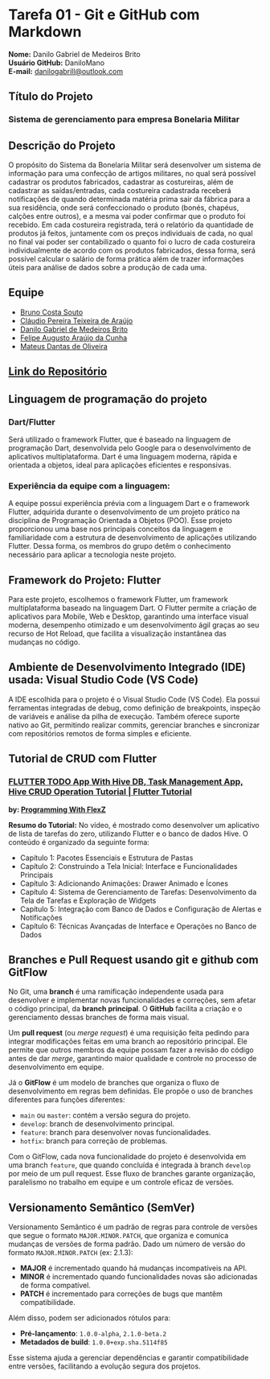 # Tarefa 01 - Git e GitHub com Markdown

**Nome:** Danilo Gabriel de Medeiros Brito  
**Usuário GitHub:** DaniloMano  
**E-mail:** danilogabrill@outlook.com

## **Título do Projeto**
 ### Sistema de gerenciamento para empresa Bonelaria Militar

 ## **Descrição do Projeto**
 O propósito do Sistema da Bonelaria Militar será desenvolver um sistema de informação para uma confecção de artigos militares, no qual será possível cadastrar os produtos fabricados, cadastrar as costureiras, além de cadastrar as saídas/entradas, cada costureira cadastrada receberá notificações de quando determinada matéria prima sair da fábrica para a sua residência, onde será confeccionado o produto (bonés, chapéus, calções entre outros), e a mesma vai poder confirmar que o produto foi recebido. Em cada costureira registrada, terá o relatório da quantidade de produtos já feitos, juntamente com os preços individuais de cada, no qual no final vai poder ser contabilizado o quanto foi o lucro de cada costureira individualmente de acordo com os produtos fabricados, dessa forma, será possível calcular o salário de forma prática além de trazer informações úteis para análise de dados sobre a produção de cada uma.

 ## **Equipe**
- [Bruno Costa Souto](https://github.com/SoutoCB)  
- [Cláudio Pereira Teixeira de Araújo](https://github.com/Claudio-Arauj)  
- [Danilo Gabriel de Medeiros Brito](https://github.com/DaniloMano)  
- [Felipe Augusto Araújo da Cunha](https://github.com/fel-ps)  
- [Mateus Dantas de Oliveira](https://github.com/mtzdantas)  

## [**Link do Repositório**](https://github.com/mtzdantas/sistema-bonelaria)

## **Linguagem de programação do projeto**
 
### **Dart/Flutter**
 
Será utilizado o framework Flutter, que é baseado na linguagem de programação Dart, desenvolvida pelo Google para o desenvolvimento de aplicativos multiplataforma. Dart é uma linguagem moderna, rápida e orientada a objetos, ideal para aplicações eficientes e responsivas.
 
### **Experiência da equipe com a linguagem:**
A equipe possui experiência prévia com a linguagem Dart e o framework Flutter, adquirida durante o desenvolvimento de um projeto prático na disciplina de Programação Orientada a Objetos (POO). Esse projeto proporcionou uma base nos principais conceitos da linguagem e familiaridade com a estrutura de desenvolvimento de aplicações utilizando Flutter. Dessa forma, os membros do grupo detêm o conhecimento necessário para aplicar a tecnologia neste projeto.

## Framework do Projeto: Flutter

Para este projeto, escolhemos o framework Flutter, um framework multiplataforma baseado na linguagem Dart. O Flutter permite a criação de aplicativos para Mobile, Web e Desktop, garantindo uma interface visual moderna, desempenho otimizado e um desenvolvimento ágil graças ao seu recurso de Hot Reload, que facilita a visualização instantânea das mudanças no código.

## Ambiente de Desenvolvimento Integrado (IDE) usada: Visual Studio Code (VS Code)
 
A IDE escolhida para o projeto é o Visual Studio Code (VS Code). Ela possui ferramentas integradas de debug, como definição de breakpoints, inspeção de variáveis e análise da pilha de execução. Também oferece suporte nativo ao Git, permitindo realizar commits, gerenciar branches e sincronizar com repositórios remotos de forma simples e eficiente.

## **Tutorial de CRUD com Flutter** 
 
### [**FLUTTER TODO App With Hive DB, Task Management App, Hive CRUD Operation Tutorial | Flutter Tutorial**](https://www.youtube.com/watch?v=RQlhC_rDrsc)
 
**by: [Programming With FlexZ](https://www.youtube.com/@ProgrammingWithFlexZ)** 
 
**Resumo do Tutorial:**
No vídeo, é mostrado como desenvolver um aplicativo de lista de tarefas do zero, utilizando Flutter e o banco de dados Hive. O conteúdo é organizado da seguinte forma:

- Capítulo 1: Pacotes Essenciais e Estrutura de Pastas
- Capítulo 2: Construindo a Tela Inicial: Interface e Funcionalidades Principais
- Capítulo 3: Adicionando Animações: Drawer Animado e Ícones
- Capítulo 4: Sistema de Gerenciamento de Tarefas: Desenvolvimento da Tela de Tarefas e Exploração de Widgets
- Capítulo 5: Integração com Banco de Dados e Configuração de Alertas e Notificações
- Capítulo 6: Técnicas Avançadas de Interface e Operações no Banco de Dados

## Branches e Pull Request usando git e github com GitFlow

No Git, uma **branch** é uma ramificação independente usada para desenvolver e implementar novas funcionalidades e correções, sem afetar o código principal, da **branch principal**. O **GitHub** facilita a criação e o gerenciamento dessas branches de forma mais visual.

Um **pull request** (ou *merge request*) é uma requisição feita pedindo para integrar modificações feitas em uma branch ao repositório principal. Ele permite que outros membros da equipe possam fazer a revisão do código antes de dar *merge*, garantindo maior qualidade e controle no processo de desenvolvimento em equipe.

Já o **GitFlow** é um modelo de branches que organiza o fluxo de desenvolvimento em regras bem definidas. Ele propõe o uso de branches diferentes para funções diferentes:

- `main` ou `master`: contém a versão segura do projeto.
- `develop`: branch de desenvolvimento principal.
- `feature`: branch para desenvolver novas funcionalidades.
- `hotfix`: branch para correção de problemas.

Com o GitFlow, cada nova funcionalidade do projeto é desenvolvida em uma branch `feature`, que quando concluída é integrada à branch `develop` por meio de um pull request. Esse fluxo de branches garante organização, paralelismo no trabalho em equipe e um controle eficaz de versões.

## **Versionamento Semântico (SemVer)**

Versionamento Semântico é um padrão de regras para controle de versões que segue o formato `MAJOR.MINOR.PATCH`, que organiza e comunica mudanças de versões de forma padrão. Dado um número de versão do formato `MAJOR.MINOR.PATCH` (ex: 2.1.3):

- **MAJOR** é incrementado quando há mudanças incompatíveis na API.
- **MINOR** é incrementado quando funcionalidades novas são adicionadas de forma compatível.
- **PATCH** é incrementado para correções de bugs que mantêm compatibilidade.

Além disso, podem ser adicionados rótulos para:
- **Pré-lançamento**: `1.0.0-alpha`, `2.1.0-beta.2`
- **Metadados de build**: `1.0.0+exp.sha.5114f85`

Esse sistema ajuda a gerenciar dependências e garantir compatibilidade entre versões, facilitando a evolução segura dos projetos.
